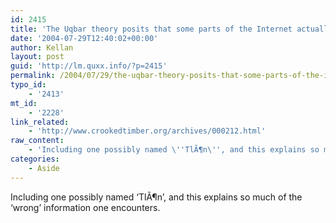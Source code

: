 ```yaml
---
id: 2415
title: 'The Uqbar theory posits that some parts of the Internet actually are hosted in alternate universes'
date: '2004-07-29T12:40:02+00:00'
author: Kellan
layout: post
guid: 'http://lm.quxx.info/?p=2415'
permalink: /2004/07/29/the-uqbar-theory-posits-that-some-parts-of-the-internet-actually-are-hosted-in-alternate-universes/
typo_id:
    - '2413'
mt_id:
    - '2228'
link_related:
    - 'http://www.crookedtimber.org/archives/000212.html'
raw_content:
    - 'Including one possibly named \''TlÃ¶n\'', and this explains so much of the \''wrong\'' information one encounters.'
categories:
    - Aside
---
```


Including one possibly named ‘TlÃ¶n’, and this explains so much of the ‘wrong’ information one encounters.